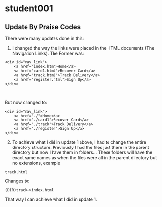 # student001

## Update By Praise Codes

There were many updates done in this:
1. I changed the way the links were placed in the HTML documents (The Navigation Links). The Former was:

```
<div id="nav_link">
    <a href="index.htm">Home</a>
    <a href="card1.html">Recover Card</a>
    <a href="track.html">Track Delivery</a>
    <a href="register.html">Sign Up</a>
</div>
```
<br/>

But now changed to:
<br/>

```
<div id="nav_link">
    <a href="./">Home</a>
    <a href="./card1">Recover Card</a>
    <a href="./track">Track Delivery</a>
    <a href="./register">Sign Up</a>
</div>
```

2. To achieve what I did in update 1 above, I had to change the entire directory structure. Previously I had the files just there in the parent directory but now I have them in folders... These folders will have the exact same names as when the files were all in the parent directory but no extensions, example
```
track.html
```
Changes to:
```
(DIR)track->index.html
```

That way I can achieve what I did in update 1.
